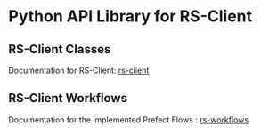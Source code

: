 # Python API Library for RS-Client

## RS-Client Classes

Documentation for RS-Client: [rs-client](rs_client.md)

## RS-Client Workflows

Documentation for the implemented Prefect Flows : [rs-workflows](rs_workflows.md)